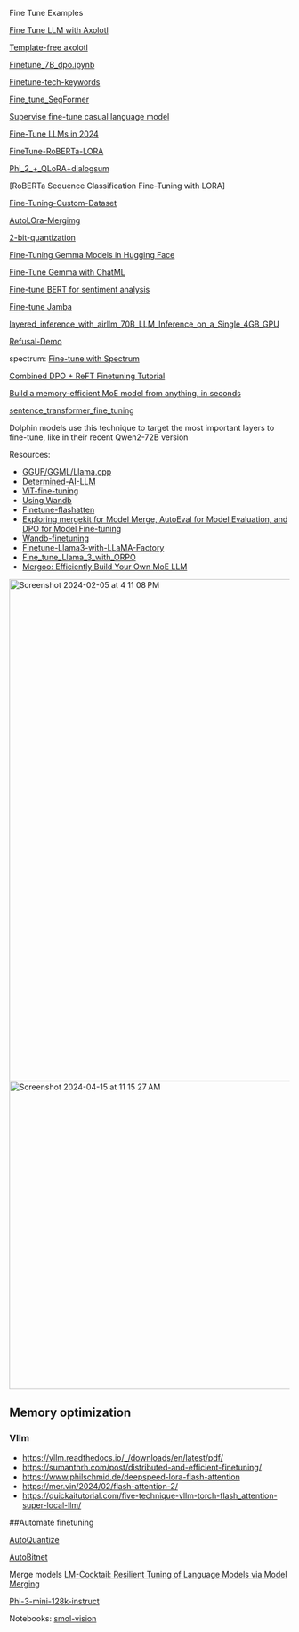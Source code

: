 Fine Tune Examples

[Fine Tune LLM with Axolotl](https://github.com/andysingal/llm-course/blob/main/llama_finetune/Fine_tune_LLMs_with_Axolotl.ipynb)

[Template-free axolotl](https://hamel.dev/notes/llm/finetuning/09_template_free.html)

[Finetune_7B_dpo.ipynb](https://github.com/andysingal/llm-course/blob/main/llama_finetune/Finetune_7B_dpo.ipynb)

[Finetune-tech-keywords](https://github.com/andysingal/llm-course/blob/main/llama_finetune/finetune_tech_keywords.ipynb)

[Fine_tune_SegFormer](https://github.com/andysingal/llm-course/blob/main/llama_finetune/Fine_tune_SegFormer_on_custom_dataset.ipynb)

[Supervise fine-tune casual language model](https://www.kaggle.com/code/aisuko/supervise-fine-tune-casual-language-model)

[Fine-Tune LLMs in 2024](https://www.determined.ai/blog/llm-finetuning)

[FineTune-RoBERTa-LORA](https://new.qq.com/rain/a/20240213A02E8M00)

[Phi_2_+_QLoRA+dialogsum](https://github.com/andysingal/llm-course/blob/main/llama_finetune/Phi_2_%2B_QLoRA%2Bdialogsum.ipynb)

[RoBERTa Sequence Classification Fine-Tuning with LORA]

[Fine-Tuning-Custom-Dataset](https://github.com/andysingal/llm-course/blob/main/llama_finetune/fine-tuning-custom-dataset.ipynb)

[AutoLOra-Mergimg](https://github.com/andysingal/llm-course/blob/main/llama_finetune/%F0%9F%A7%9C_AutoLoRAMerging_(Ties%2C_Dare%2C_MagnitudePrune).ipynb) 

[2-bit-quantization](https://github.com/andysingal/llm-course/blob/main/llama_finetune/2_bit_Quantization.ipynb)

[Fine-Tuning Gemma Models in Hugging Face](https://github.com/andysingal/llm-course/blob/main/llama_finetune/examples_notebook_sft_peft.ipynb)

[Fine-Tune Gemma with ChatML](https://github.com/andysingal/llm-course/blob/main/llama_finetune/gemma-lora-example.ipynb)

[Fine-tune BERT for sentiment analysis](https://skimai.com/fine-tuning-bert-for-sentiment-analysis/)

[Fine-tune Jamba](https://github.com/andysingal/llm-course/blob/main/llama_finetune/fine_tune_Jamba.ipynb)

[layered_inference_with_airllm_70B_LLM_Inference_on_a_Single_4GB_GPU](https://github.com/andysingal/llm-course/blob/main/llama_finetune/notebooks/layered_inference_with_airllm_70B_LLM_Inference_on_a_Single_4GB_GPU.ipynb) 

[Refusal-Demo](https://github.com/andysingal/llm-course/blob/main/llama_finetune/notebooks/refusal_demo.ipynb)

spectrum: [Fine-tune with Spectrum](https://github.com/cognitivecomputations/spectrum)

[Combined DPO + ReFT Finetuning Tutorial](https://github.com/andysingal/llm-course/blob/main/llama_finetune/notebooks/Combined_ORPO_REFT_FineTuning_LLAMA3.ipynb) 

[Build a memory-efficient MoE model from anything, in seconds](https://github.com/EricLBuehler/mistral.rs/blob/master/docs/ANYMOE.md)

[sentence_transformer_fine_tuning](https://huggingface.co/spaces/DoctorSlimm/sentence_transformer_fine_tuning/blob/main/app.py)

Dolphin models use this technique to target the most important layers to fine-tune, like in their recent Qwen2-72B version  




Resources:
- [GGUF/GGML/Llama.cpp](https://github.com/andysingal/llm-course/blob/main/llama_finetune/file_types.md)
- [Determined-AI-LLM](https://www.determined.ai/blog/llm-finetuning)
- [ViT-fine-tuning](https://github.com/olonok69/LLM_Notebooks/blob/main/image/Image_classification_NSWF_full_training.ipynb)
- [Using Wandb](https://wandb.ai/site/solutions/llm-fine-tuning)
- [Finetune-flashatten](https://medium.com/@yernenip/optimizing-phi-2-a-deep-dive-into-fine-tuning-small-language-models-9d545ac90a99)
- [Exploring mergekit for Model Merge, AutoEval for Model Evaluation, and DPO for Model Fine-tuning](https://medium.com/towards-data-science/exploring-mergekit-for-model-merge-and-autoeval-for-model-evaluation-c681766fd1f3)
- [Wandb-finetuning](https://wandb.ai/fully-connected/blog/distilbert)
- [Finetune-Llama3-with-LLaMA-Factory](https://github.com/andysingal/llm-course/blob/main/llama_finetune/notebooks/Finetune_Llama3_with_LLaMA_Factory.ipynb)
- [Fine_tune_Llama_3_with_ORPO](https://github.com/andysingal/llm-course/blob/main/llama_finetune/notebooks/Fine_tune_Llama_3_with_ORPO.ipynb)
- [Mergoo: Efficiently Build Your Own MoE LLM](https://huggingface.co/blog/alirezamsh/mergoo)


<img width="900" alt="Screenshot 2024-02-05 at 4 11 08 PM" src="https://github.com/andysingal/llm-course/assets/20493493/81eef3c8-d3a5-4a3b-a0dd-174dd7c65de1">

<img width="553" alt="Screenshot 2024-04-15 at 11 15 27 AM" src="https://github.com/andysingal/llm-course/assets/20493493/48667f68-e5a5-4722-b090-f8f277f1ff1e">


## Memory optimization
### Vllm
- https://vllm.readthedocs.io/_/downloads/en/latest/pdf/ 
- https://sumanthrh.com/post/distributed-and-efficient-finetuning/ 
- https://www.philschmid.de/deepspeed-lora-flash-attention 
- https://mer.vin/2024/02/flash-attention-2/
- https://quickaitutorial.com/five-technique-vllm-torch-flash_attention-super-local-llm/


##Automate finetuning

[AutoQuantize](https://github.com/andysingal/llm-course/blob/main/llama_finetune/%F0%9F%A4%96_AutoQuantize_(GGUF%2C_AWQ%2C_EXL2%2C_GPTQ).ipynb)

[AutoBitnet](https://github.com/andysingal/llm-course/blob/main/llama_finetune/%F0%9F%8C%8A_AutoBitnet.ipynb)


Merge models
[LM-Cocktail: Resilient Tuning of Language Models via Model Merging](https://pypi.org/project/LM-Cocktail/) 

[Phi-3-mini-128k-instruct](https://huggingface.co/microsoft/Phi-3-mini-128k-instruct/blob/main/sample_finetune.py)

Notebooks:
[smol-vision](https://github.com/merveenoyan/smol-vision)

